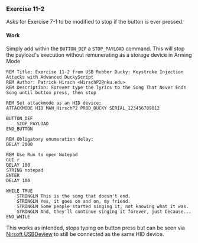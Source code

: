 ### Exercise 11-2
Asks for Exercise 7-1 to be modified to stop if the button is ever pressed.
#### Work
Simply add within the `BUTTON_DEF` a `STOP_PAYLOAD` command.  This will stop the payload's execution without remunerating as a storage device in Arming Mode
```DuckyScript
REM Title: Exercise 11-2 from USB Rubber Ducky: Keystroke Injection Attacks with Advanced DuckyScript
REM Author: Patrick Hirsch <HirschP2@nku.edu>
REM Description: Forever type the lyrics to the Song That Never Ends Song until button press, then stop

REM Set attackmode as an HID device;
ATTACKMODE HID MAN_HirschP2 PROD_DUCKY SERIAL_123456789012

BUTTON_DEF
	STOP_PAYLOAD
END_BUTTON

REM Obligatory enumeration delay:
DELAY 2000

REM Use Run to open Notepad
GUI r
DELAY 100
STRING notepad
ENTER
DELAY 100

WHILE TRUE
	STRINGLN This is the song that doesn't end.
	STRINGLN Yes, it goes on and on, my friend.
	STRINGLN Some people started singing it, not knowing what it was.
	STRINGLN And, they'll continue singing it forever, just because...
END_WHILE
```
This works as intended, stops typing on button press but can be seen via  [Nirsoft USBDeview](https://www.nirsoft.net/utils/usb_devices_view.html) to still be connected as the same HID device.